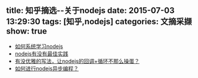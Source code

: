 title: 知乎摘选--关于nodejs
date: 2015-07-03 13:29:30
tags: [知乎,nodejs]
categories: 文摘采撷
show: true
---
- [如何系统学习nodejs](http://www.zhihu.com/question/22035738)
- [nodejs有没有最佳实践](http://www.zhihu.com/question/22131414)
- [有没优雅的写法，让nodejs的回调+循环不那么操蛋？](http://www.zhihu.com/question/24847805)
- [如何进行nodejs异步编程？](http://www.zhihu.com/question/28005913)



